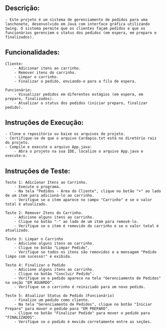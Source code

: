 ## Descrição:

    - Este projeto é um sistema de gerenciamento de pedidos para uma lanchonete, desenvolvido em Java com interface gráfica utilizando Swing. O sistema permite que os clientes façam pedidos e que os funcionários gerenciem o status dos pedidos (em espera, em preparo e finalizados).

## Funcionalidades:

    Cliente:
        - Adicionar itens ao carrinho.
        - Remover itens do carrinho.
        - Limpar o carrinho.
        - Finalizar o pedido, enviando-o para a fila de espera.

    Funcionário:
        - Visualizar pedidos em diferentes estágios (em espera, em preparo, finalizados).
        - Atualizar o status dos pedidos (iniciar preparo, finalizar pedido).

## Instruções de Execução:

    - Clone o repositório ou baixe os arquivos do projeto.
    - Certifique-se de que o arquivo Cardapio.txt está no diretório raiz do projeto.
    - Compile e execute o arquivo App.java:
        - Abra o projeto na sua IDE, localize o arquivo App.java e execute-o.

## Instruções de Teste:

    Teste 1: Adicionar Itens ao Carrinho.
        - Execute o programa.
        - Na tela "Pedidos - Área do Cliente", clique no botão "+" ao lado de um item para adicioná-lo ao carrinho.
        - Verifique se o item aparece no campo "Carrinho" e se o valor total é atualizado.

    Teste 2: Remover Itens do Carrinho.
        - Adicione alguns itens ao carrinho.
        - Clique no botão "-" ao lado de um item para removê-lo.
        - Verifique se o item é removido do carrinho e se o valor total é atualizado.

    Teste 3: Limpar o Carrinho
        - Adicione alguns itens ao carrinho.
        - Clique no botão "Limpar Pedido".
        - Verifique se todos os itens são removidos e a mensagem "Pedido limpo com sucesso!" é exibida.

    Teste 4: Finalizar o Pedido
        - Adicione alguns itens ao carrinho.
        - Clique no botão "Concluir Pedido".
        - Verifique se o pedido aparece na tela "Gerenciamento de Pedidos" na seção "EM AGUARDO".
        - Verifique se o carrinho é reiniciado para um novo pedido.

    Teste 5: Atualizar Status do Pedido (Funcionário)
        - Finalize um pedido como cliente.
        - Na tela "Gerenciamento de Pedidos", clique no botão "Iniciar Preparo" para mover o pedido para "EM PREPARO".
        - Clique no botão "Finalizar Pedido" para mover o pedido para "FINALIZADOS".
        - Verifique se o pedido é movido corretamente entre as seções.
